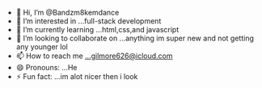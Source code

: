 - 👋 Hi, I’m @Bandzm8kemdance
- 👀 I’m interested in ...full-stack development
- 🌱 I’m currently learning ...html,css,and javascript
- 💞️ I’m looking to collaborate on ...anything im super new and not getting any younger lol
- 📫 How to reach me ...gilmore626@icloud.com
- 😄 Pronouns: ...He
- ⚡ Fun fact: ...im alot nicer then i look 

<!---
Bandzm8kemdance/Bandzm8kemdance is a ✨ special ✨ repository because its `README.md` (this file) appears on your GitHub profile.
You can click the Preview link to take a look at your changes.
--->
